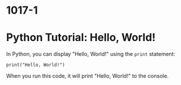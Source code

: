 # 1017-1
<!DOCTYPE html>
<html>
<head>
    <title>Python Tutorial: Hello, World!</title>
</head>
<body>
    <h1>Python Tutorial: Hello, World!</h1>
    <p>In Python, you can display "Hello, World!" using the <code>print</code> statement:</p>
    <pre><code>print("Hello, World!")</code></pre>
    <p>When you run this code, it will print "Hello, World!" to the console.</p>
</body>
</html>
